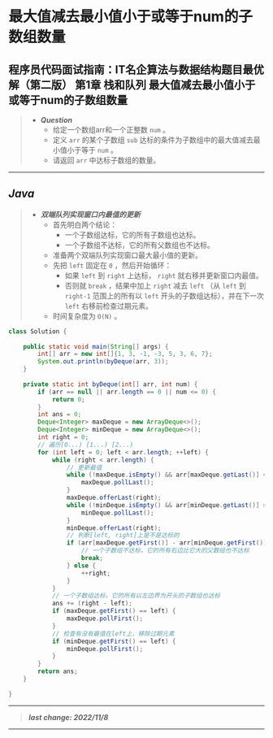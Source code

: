 # 最大值减去最小值小于或等于num的子数组数量

## 程序员代码面试指南：IT名企算法与数据结构题目最优解（第二版） 第1章 栈和队列 最大值减去最小值小于或等于num的子数组数量

> - ***Question***
>   - 给定一个数组arr和一个正整数 `num` 。
>   - 定义 `arr` 的某个子数组 `sub` 达标的条件为子数组中的最大值减去最小值小于等于 `num` 。
>   - 请返回 `arr` 中达标子数组的数量。

---

## *Java*

> - ***双端队列实现窗口内最值的更新***
>   - 首先明白两个结论：
>     - 一个子数组达标，它的所有子数组也达标。
>     - 一个子数组不达标，它的所有父数组也不达标。
>   - 准备两个双端队列实现窗口最大最小值的更新。
>   - 先把 `left` 固定在 `0` ，然后开始循环：
>     - 如果 `left` 到 `right` 上达标， `right` 就右移并更新窗口内最值。
>     - 否则就 `break` ，结果中加上 `right` 减去 `left` （从 `left` 到 `right-1` 范围上的所有以 `left` 开头的子数组达标），并在下一次 `left` 右移前检查过期元素。
>   - 时间复杂度为 `O(N)` 。

```java
class Solution {
    
    public static void main(String[] args) {
        int[] arr = new int[]{1, 3, -1, -3, 5, 3, 6, 7};
        System.out.println(byDeque(arr, 3));
    }
    
    private static int byDeque(int[] arr, int num) {
        if (arr == null || arr.length == 0 || num <= 0) {
            return 0;
        }
        int ans = 0;
        Deque<Integer> maxDeque = new ArrayDeque<>();
        Deque<Integer> minDeque = new ArrayDeque<>();
        int right = 0;
        // 遍历[0...) [1...) [2...)
        for (int left = 0; left < arr.length; ++left) {
            while (right < arr.length) {
                // 更新最值
                while (!maxDeque.isEmpty() && arr[maxDeque.getLast()] <= arr[right]) {
                    maxDeque.pollLast();
                }
                maxDeque.offerLast(right);
                while (!minDeque.isEmpty() && arr[minDeque.getLast()] >= arr[left]) {
                    minDeque.pollLast();
                }
                minDeque.offerLast(right);
                // 判断[left, right]上是不是达标的
                if (arr[maxDeque.getFirst()] - arr[minDeque.getFirst()] > num) {
                    // 一个子数组不达标，它的所有右边比它大的父数组也不达标
                    break;
                } else {
                    ++right;
                }
            }
            // 一个子数组达标，它的所有以左边界为开头的子数组也达标
            ans += (right - left);
            if (maxDeque.getFirst() == left) {
                maxDeque.pollFirst();
            }
            // 检查有没有最值在left上，移除过期元素
            if (minDeque.getFirst() == left) {
                minDeque.pollFirst();
            }
        }
        return ans;
    }
    
}
```

---

> ***last change: 2022/11/8***

---
